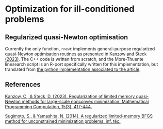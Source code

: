 # Optimization for ill-conditioned problems
## Regularized quasi-Newton optimisation
Currently the only function, `rnewt` implements general-purpose regularized quasi-Newton optimisation routines as presented in [Kanzow and Steck (2023)](https://link.springer.com/article/10.1007/s12532-023-00238-4). The C++ code is written from scratch, and the More-Thuente linesearch script is an R-port specifically written for this implementation, but translated from [the python implementation associated to the article](https://github.com/dmsteck/paper-regularized-qn-benchmark/blob/d6777fa872bebcc38ebe2d7aa9dc21862d3b7ffd/utility/morethuente.py#L4).

## References
[Kanzow, C., & Steck, D. (2023). Regularization of limited memory quasi-Newton methods for large-scale nonconvex minimization. Mathematical Programming Computation, 15(3), 417-444.](https://link.springer.com/article/10.1007/s12532-023-00238-4)

[Sugimoto, S., & Yamashita, N. (2014). A regularized limited-memory BFGS method for unconstrained minimization problems. inf. téc.](https://citeseerx.ist.psu.edu/document?repid=rep1&type=pdf&doi=abe09e57ca2985b7387f5875dfec307e22dacc4b)
